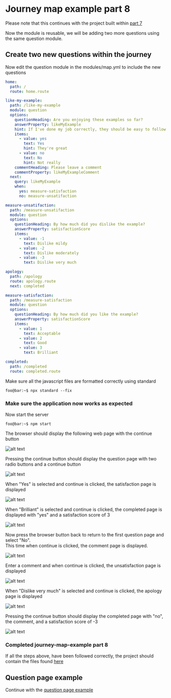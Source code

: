 # Journey map example part 8
Please note that this continues with the project built within [part 7](../journey-map-example-7/README.md)

Now the module is reusable, we will be adding two more questions using the same question module.

## Create two new questions within the journey

Now edit the question module in the modules/map.yml to include the new questions
```yaml
home:
  path: /
  route: home.route

like-my-example:
  path: /like-my-example
  module: question
  options:
    questionHeading: Are you enjoying these examples so far?
    answerProperty: likeMyExample
    hint: If I've done my job correctly, they should be easy to follow
    items:
      - value: yes
        text: Yes
        hint: They're great
      - value: no
        text: No
        hint: Not really
    commentHeading: Please leave a comment
    commentProperty: likeMyExampleComment
  next:
    query: likeMyExample
    when:
      yes: measure-satisfaction
      no: measure-unsatifaction

measure-unsatifaction:
  path: /measure-unsatifaction
  module: question
  options:
    questionHeading: By how much did you dislike the example?
    answerProperty: satisfactionScore
    items:
      - value: -1
        text: Dislike mildy
      - value: -2
        text: Dislike moderately
      - value: -3
        text: Dislike very much

apology:
  path: /apology
  route: apology.route
  next: completed

measure-satisfaction:
  path: /measure-satisfaction
  module: question
  options:
    questionHeading: By how much did you like the example?
    answerProperty: satisfactionScore
    items:
      - value: 1
        text: Acceptable
      - value: 2
        text: Good
      - value: 3
        text: Brilliant

completed:
  path: /completed
  route: completed.route
```

Make sure all the javascript files are formatted correctly using standard
```console
foo@bar:~$ npx standard --fix
```

### Make sure the application now works as expected

Now start the server
```console
foo@bar:~$ npm start
```

The browser should display the following web page with the continue button

![alt text](../screen-shots/home.png "home page")

Pressing the continue button should display the question page with two radio buttons and a continue button

![alt text](../screen-shots/like-my-example.png "question page")

When "Yes" is selected and continue is clicked, the satisfaction page is displayed

![alt text](../screen-shots/measure-satisfaction.png "satisfaction page")

When "Brilliant" is selected and continue is clicked, the completed page is displayed with "yes" and a satisfaction score of 3

![alt text](../screen-shots/completed-satisfaction-score-of-3.png "completed with yes and score of 3 page")

Now press the browser button back to return to the first question page and select "No".  
This time when continue is clicked, the comment page is displayed.

![alt text](../screen-shots/comment.png "completed with yes page")

Enter a comment and when continue is clicked, the unsatisfaction page is displayed

![alt text](../screen-shots/measure-unsatisfaction.png "unsatisfaction page")

When "Dislike very much" is selected and continue is clicked, the apology page is displayed

![alt text](../screen-shots/apology.png "apology page")

Pressing the continue button should display the completed page with "no", the comment, and a satisfaction score of -3

![alt text](../screen-shots/completed-satisfaction-score-of-minus-3.png "completed with no page")

### Completed journey-map-example part 8
If all the steps above, have been followed correctly, the project should contain the files found [here](.)

## Question page example
Continue with the [question page example](../../question-page-examples/README.md)

